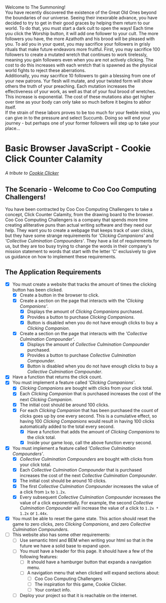 Welcome to The Summoning!  
You have recently discovered the existence of the Great Old Ones beyond the boundaries of our universe.  Seeing their inexorable advance, you have decided to try to get in their good graces by helping them return to our world.  To do that, you must start a dark cult to open the ways!
Each time you click the Worship button, it will add one follower to your cult.  The more followers you have, the more Azathoth and his brood will be pleased with you.  To aid you in your quest, you may sacrifice your followers in grisly rituals that make future endeavors more fruitful.
First, you may sacrifice 100 followers to create a mutated wretch that continues to work tirelessly, meaning you gain followers even when you are not actively clicking.  The cost to do this increases with each wretch that is spawned as the physical world fights to reject these aberrations.  
Additionally, you may sacrifice 10 followers to gain a blessing from one of your new patrons.  Yur flesh will mutate, and your twisted form will show others the truth of your preaching.  Each mutation increases the effectiveness of your work, as well as that of your foul brood of wretches.  This increase is exponential.  The cost of these mutations also get higher over time as your body can only take so much before it begins to abhor itself.  
If the strain of these labors proves to be too much for your feeble mind, you can give in to the pressure and select Succumb.  Doing so will end your journey - but perhaps one of your former followers will step up to take your place...


# Basic Browser JavaScript - Cookie Click Counter Calamity

###### A tribute to [Cookie Clicker](https://orteil.dashnet.org/cookieclicker/)

## The Scenario - Welcome to Coo Coo Computing Challengers!
You have been contracted by Coo Coo Computing Challengers to take a concept, Click Counter Calamity, from the drawing board to the browser. Coo Coo Computing Challengers is a company that spends more time creating alliterative puns than actual writing software and they need our help.  They want you to create a webpage that keeps track of user clicks, but they have some strange requirements for _'Clicking Companions'_ and _'Collective Culmination Compounders'_.  They have a list of requirements for us, but they are too busy trying to change the words in their company's mission statement to words that start with the letter 'C' exclusively to give us guidance on how to implement these requirements.

## The Application Requirements
- [x] You must create a website that tracks the amount of times the clicking button has been clicked.
    - [x] Create a button in the browser to click.
    - [x] Create a section on the page that interacts with the _'Clicking Companions'_.
      - [x] Displays the amount of _Clicking Companions_ purchased.
      - [x] Provides a button to purchase _Clicking Companions_.
      - [x] Button is disabled when you do not have enough clicks to buy a _Clicking Companion_.
    - [x] Create a section on the page that interacts with the _'Collective Culmination Compounder'_.
      - [x] Displays the amount of _Collective Culmination Compounder_ purchased.
      - [x] Provides a button to purchase _Collective Culmination Compounder_.
      - [x] Button is disabled when you do not have enough clicks to buy a _Collective Culmination Compounder_.
- [x] Have a function that returns the click count.
- [x] You must implement a feature called _'Clicking Companions'_.
    - [x] _Clicking Companions_ are bought with clicks from your click total.
    - [x] Each _Clicking Companion_ that is purchased increases the cost of the next _Clicking Companion_.
    - [x] The initial cost should be around 100 clicks.
    - [x] For each _Clicking Companion_ that has been purchased the count of clicks goes up by one every second.  This is a cumulative effect, so having 100 _Clicking Companions_ would result in having 100 clicks automatically added to the total every second.
      - [x] Have a function that adds the amount of _Clicking Companions_ to the click total.
      - [x] Inside your game loop, call the above function every second.
- [x] You must implement a feature called _'Collective Culmination Compounders'_.
  - [x] _Collective Culmination Compounders_ are bought with clicks from your click total.
  - [x] Each _Collective Culmination Compounder_ that is purchased increases the cost of the next _Collective Culmination Compounder_.
  - [x] The initial cost should be around 10 clicks.
  - [x] The first _Collective Culmination Compounder_ increases the value of a click from `1x` to `1.2x`.
  - [x] Every subsequent _Collective Culmination Compounder_ increases the value of a click exponentially.  For example, the second _Collective Culmination Compounder_ will increase the value of a click to `1.2x * 1.2x` or `1.44x`.
- [x] You must be able to reset the game state.  This action should reset the game to zero clicks, zero _Clicking Companions_, and zero _Collective Culmination Compounders_.
- [ ] This website also has some other requirements:
  - [ ] Use semantic html and BEM when writing your html so that in the future we have a solid base to expand upon.
  - [ ] You must have a header for this page.  It should have a few of the following features:
    - [ ] It should have a hamburger button that expands a navigation menu.
    - [ ] A navigation menu that when clicked will expand sections about:
      - [ ] Coo Coo Computing Challengers
      - [ ] The inspiration for this game, Cookie Clicker.
      - [ ] Your contact info.
  - [ ] Deploy your project so that it is reachable on the internet.
